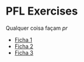 # PFL Exercises

Qualquer coisa façam *pr*

- [Ficha 1](./f1.hs)
- [Ficha 2](./f2.hs)
- [Ficha 3](./f3.hs)
